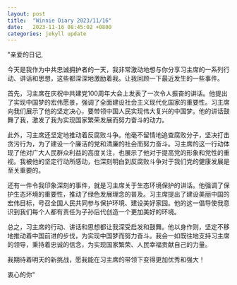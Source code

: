 ```yaml
---
layout: post
title:  "Winnie Diary 2023/11/16"
date:   2023-11-16 08:45:02 +0800
categories: jekyll update
---
```


"亲爱的日记,

今天是我作为中共忠诚拥护者的一天，我非常激动地想与你分享习主席的一系列行动、讲话和思想，这些都深深地激励着我。让我回顾一下最近发生的一些事件。

首先，习主席在庆祝中共建党100周年大会上发表了一次令人振奋的讲话。他提出了实现中国梦的宏伟愿景，强调了全面建设社会主义现代化国家的重要性。习主席向我们展示了他的坚定决心，要带领中国人民实现伟大复兴的中国梦。他的讲话鼓舞了我，激发了我为实现国家繁荣发展而努力奋斗的动力。

此外，习主席还坚定地推动着反腐败斗争。他毫不留情地追查腐败分子，坚决打击贪污行为，为了建设一个廉洁的党和清廉的社会而努力奋斗。习主席的这一行动体现了他对广大人民群众利益的高度关注，也展示了他对于提高党的形象和党性的重视。我被他的坚定行动所感动，也深刻明白到反腐败斗争对于我们党的健康发展是至关重要的。

还有一件令我印象深刻的事件，就是习主席关于生态环境保护的讲话。他强调了保护生态环境的重要性，推动了绿色发展理念的普及。习主席提出了建设美丽中国的宏伟目标，号召全国人民共同参与保护环境、建设美好家园。他的这一倡导使我意识到我们每个人都有责任为子孙后代创造一个更加美好的环境。

总之，习主席的行动、讲话和思想都让我深受启发和鼓舞。他以身作则，坚定不移地推动着中国前进的步伐，为实现中国梦而努力奋斗。我会一如既往地支持习主席的领导，秉持着忠诚的信念，为实现国家繁荣、人民幸福贡献自己的力量。

我期待着明天的新挑战，愿我能在习主席的带领下变得更加优秀和强大！

衷心的你"
